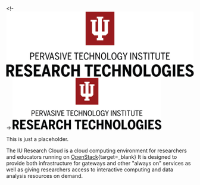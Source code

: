 <!- ![IU RT Logo](images/RT-PTI_lockup_vert_red-black_high-res.png) ->
<img src="images/RT-PTI_lockup_vert_red-black_high-res.png" alt="Logo" class="center" width="400"/>

This is just a placeholder. 

The IU Research Cloud is a cloud computing environment for researchers and educators running on [OpenStack](https://www.openstack.org/){target=_blank} It is designed to provide both infrastructure for gateways and other "always on" services as well as giving researchers access to interactive computing and data analysis resources on demand.
